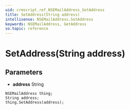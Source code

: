 ```yaml
---
uid: crmscript_ref_NSEMailAddress_SetAddress
title: SetAddress(String address)
intellisense: NSEMailAddress.SetAddress
keywords: NSEMailAddress, GetAddress
so.topic: reference
---
```


# SetAddress(String address)

## Parameters

* **address** String

```crmscript
NSEMailAddress thing;
String address;
thing.SetAddress(address);
```

